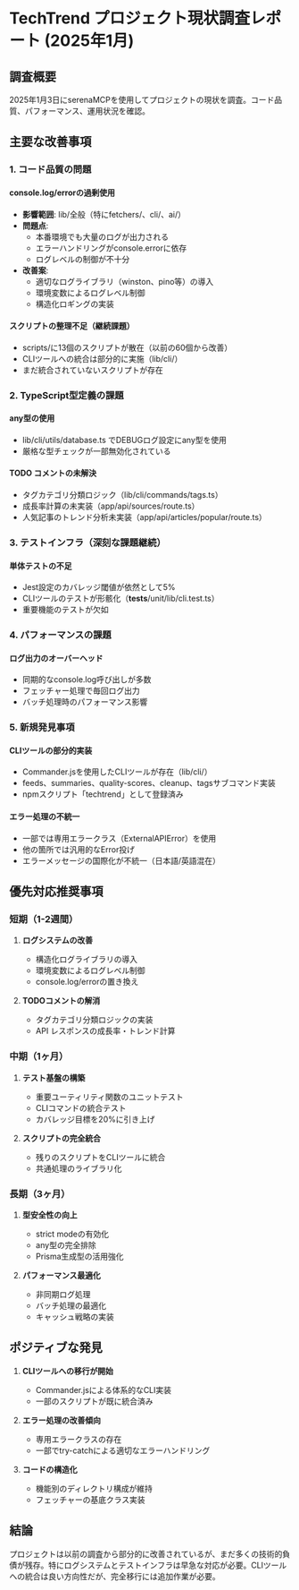 # TechTrend プロジェクト現状調査レポート (2025年1月)

## 調査概要
2025年1月3日にserenaMCPを使用してプロジェクトの現状を調査。コード品質、パフォーマンス、運用状況を確認。

## 主要な改善事項

### 1. コード品質の問題

#### console.log/errorの過剰使用
- **影響範囲**: lib/全般（特にfetchers/、cli/、ai/）
- **問題点**: 
  - 本番環境でも大量のログが出力される
  - エラーハンドリングがconsole.errorに依存
  - ログレベルの制御が不十分
- **改善案**:
  - 適切なログライブラリ（winston、pino等）の導入
  - 環境変数によるログレベル制御
  - 構造化ロギングの実装

#### スクリプトの整理不足（継続課題）
- scripts/に13個のスクリプトが散在（以前の60個から改善）
- CLIツールへの統合は部分的に実施（lib/cli/）
- まだ統合されていないスクリプトが存在

### 2. TypeScript型定義の課題

#### any型の使用
- lib/cli/utils/database.ts でDEBUGログ設定にany型を使用
- 厳格な型チェックが一部無効化されている

#### TODO コメントの未解決
- タグカテゴリ分類ロジック（lib/cli/commands/tags.ts）
- 成長率計算の未実装（app/api/sources/route.ts）
- 人気記事のトレンド分析未実装（app/api/articles/popular/route.ts）

### 3. テストインフラ（深刻な課題継続）

#### 単体テストの不足
- Jest設定のカバレッジ閾値が依然として5%
- CLIツールのテストが形骸化（__tests__/unit/lib/cli.test.ts）
- 重要機能のテストが欠如

### 4. パフォーマンスの課題

#### ログ出力のオーバーヘッド
- 同期的なconsole.log呼び出しが多数
- フェッチャー処理で毎回ログ出力
- バッチ処理時のパフォーマンス影響

### 5. 新規発見事項

#### CLIツールの部分的実装
- Commander.jsを使用したCLIツールが存在（lib/cli/）
- feeds、summaries、quality-scores、cleanup、tagsサブコマンド実装
- npmスクリプト「techtrend」として登録済み

#### エラー処理の不統一
- 一部では専用エラークラス（ExternalAPIError）を使用
- 他の箇所では汎用的なError投げ
- エラーメッセージの国際化が不統一（日本語/英語混在）

## 優先対応推奨事項

### 短期（1-2週間）
1. **ログシステムの改善**
   - 構造化ログライブラリの導入
   - 環境変数によるログレベル制御
   - console.log/errorの置き換え

2. **TODOコメントの解消**
   - タグカテゴリ分類ロジックの実装
   - API レスポンスの成長率・トレンド計算

### 中期（1ヶ月）
1. **テスト基盤の構築**
   - 重要ユーティリティ関数のユニットテスト
   - CLIコマンドの統合テスト
   - カバレッジ目標を20%に引き上げ

2. **スクリプトの完全統合**
   - 残りのスクリプトをCLIツールに統合
   - 共通処理のライブラリ化

### 長期（3ヶ月）
1. **型安全性の向上**
   - strict modeの有効化
   - any型の完全排除
   - Prisma生成型の活用強化

2. **パフォーマンス最適化**
   - 非同期ログ処理
   - バッチ処理の最適化
   - キャッシュ戦略の実装

## ポジティブな発見

1. **CLIツールへの移行が開始**
   - Commander.jsによる体系的なCLI実装
   - 一部のスクリプトが既に統合済み

2. **エラー処理の改善傾向**
   - 専用エラークラスの存在
   - 一部でtry-catchによる適切なエラーハンドリング

3. **コードの構造化**
   - 機能別のディレクトリ構成が維持
   - フェッチャーの基底クラス実装

## 結論

プロジェクトは以前の調査から部分的に改善されているが、まだ多くの技術的負債が残存。特にログシステムとテストインフラは早急な対応が必要。CLIツールへの統合は良い方向性だが、完全移行には追加作業が必要。